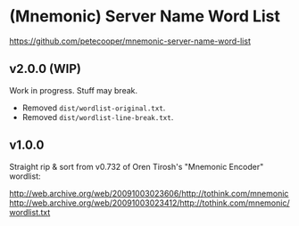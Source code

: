 # (Mnemonic) Server Name Word List

https://github.com/petecooper/mnemonic-server-name-word-list

## v2.0.0 (WIP)

Work in progress. Stuff may break.

* Removed `dist/wordlist-original.txt`.
* Removed `dist/wordlist-line-break.txt`.

## v1.0.0
Straight rip & sort from v0.732 of Oren Tirosh's "Mnemonic Encoder" wordlist:

http://web.archive.org/web/20091003023606/http://tothink.com/mnemonic
http://web.archive.org/web/20091003023412/http://tothink.com/mnemonic/wordlist.txt
